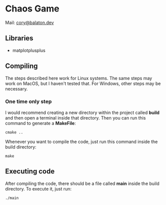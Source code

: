 # Chaos Game

Mail: [cory@balaton.dev](mailto:cory@balaton.dev)

## Libraries

- matplotplusplus

## Compiling

The steps described here work for Linux systems. The same steps may work on MacOS, but I haven't tested that. For Windows, other steps may be necessary.

### One time only step

I would recommend creating a new directory within the project called **build** and then open a terminal inside that directory.
Then you can run this command to generate a **MakeFile**:

    cmake ..


Whenever you want to compile the code, just run this command inside the build directory:

    make

## Executing code

After compiling the code, there should be a file called **main** inside the build directory. To execute it, just run:

    ./main